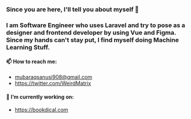 ### Since you are here, I'll tell you about myself 👋

### I am Software Engineer who uses Laravel and try to pose as a designer and frontend developer by using Vue and Figma. Since my hands can't stay put, I find myself doing Machine Learning Stuff.
#### 📫 How to reach me:
* mubaraqsanusi908@gmail.com
* https://twitter.com/WeirdMatrix

#### 🔭 I’m currently working on:
* https://bookdical.com

<!--
**LPMatrix/LPMatrix** is a ✨ _special_ ✨ repository because its `README.md` (this file) appears on your GitHub profile.

Here are some ideas to get you started:

- 🔭 I’m currently working on ...
- 🌱 I’m currently learning ...
- 👯 I’m looking to collaborate on ...
- 🤔 I’m looking for help with ...
- 💬 Ask me about ...
- 📫 How to reach me: ...
- 😄 Pronouns: ...
- ⚡ Fun fact: ...
-->
